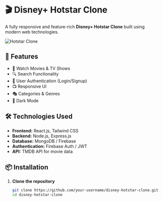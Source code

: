 # 🎬 Disney+ Hotstar Clone

A fully responsive and feature-rich **Disney+ Hotstar Clone** built using modern web technologies.

![Hotstar Clone]() <!-- Add a demo screenshot -->

## 🚀 Features
- 🎥 Watch Movies & TV Shows  
- 🔍 Search Functionality  
- 📜 User Authentication (Login/Signup)  
- 📺 Responsive UI  
- 🎭 Categories & Genres  
- 🌙 Dark Mode  

## 🛠️ Technologies Used
- **Frontend:** React.js, Tailwind CSS  
- **Backend:** Node.js, Express.js  
- **Database:** MongoDB / Firebase  
- **Authentication:** Firebase Auth / JWT  
- **API:** TMDB API for movie data  

## 📦 Installation

1. **Clone the repository**  
   ```bash
   git clone https://github.com/your-username/disney-hotstar-clone.git
   cd disney-hotstar-clone
